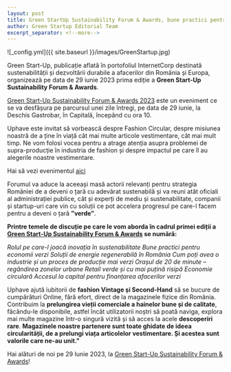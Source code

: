 ```yaml
---
layout: post
title: Green StartUp Sustainability Forum & Awards, bune practici pentru o Românie verde
author: Green Startup Editorial Team
excerpt_separator: <!--more-->
---
```

![_config.yml]({{ site.baseurl }}/images/GreenStartup.jpg)

Green Start-Up, publicație aflată în portofoliul InternetCorp destinată sustenabilității și dezvoltării durabile a afacerilor din România și Europa, organizează pe data de 29 iunie 2023 prima ediție a <strong>Green Start-Up Sustainability Forum & Awards</strong>.

<!--more-->

[Green Start-Up Sustainability Forum & Awards 2023](https://green.start-up.ro/ro/green-start-up-sustainability-forum-awards-viitorul-economiei-este-circular/) este un eveniment ce se va desfășura pe parcursul unei zile întregi, pe data de 29 iunie, la Deschis Gastrobar, în Capitală, începând cu ora 10.

Uphave este invitat să vorbească despre Fashion Circular, despre misiunea noastră de a ține în viață cât mai multe articole vestimentare, cât mai mult timp. Ne vom folosi vocea pentru a atrage atenția asupra problemei de supra-producție în industria de fashion și despre impactul pe care îl au alegerile noastre vestimentare. 

Hai să vezi evenimentul [aici](https://green.start-up.ro/ro/green-start-up-sustainability-forum-awards-viitorul-economiei-este-circular/)

Forumul va aduce la aceeași masă actorii relevanți pentru strategia României de a deveni o țară cu adevărat sustenabilă și va reuni atât oficiali al administrației publice, cât și experți de mediu și sustenabilitate, companii și startup-uri care vin cu soluții ce pot accelera progresul pe care-l facem pentru a deveni o țară <strong>”verde”</strong>.

<strong>Printre temele de discuție pe care le vom aborda în cadrul primei ediții a [Green Start-Up Sustainability Forum & Awards](https://green.start-up.ro/ro/green-start-up-sustainability-forum-awards-viitorul-economiei-este-circular/) se numără:</strong>

<em>Rolul pe care-l joacă inovația în sustenabilitate
Bune practici pentru economii verzi
Soluții de energie regenerabilă în România
Cum poți avea o industrie și un proces de producție mai verzi
Orașul de 20 de minute – regândirea zonelor urbane
Retail verde și cu mai puțină risipă
Economie circulară
Accesul la capital pentru finanțarea afacerilor verzi</em>

Uphave ajută iubitorii de <strong>fashion Vintage și Second-Hand</strong> să se bucure de cumpărături Online, fără efort, direct de la magazinele fizice din România.
Contribuim la <strong>prelungirea vieții comerciale a hainelor bune și de calitate</strong>, făcându-le disponibile, astfel încât utilizatorii noștri să poată naviga, explora mai multe magazine într-o singură vizită și să acces la acele <strong>descoperiri rare</strong>.
<strong>Magazinele noastre partenere sunt toate ghidate de ideea circularității, de a prelungi viața articolelor vestimentare. Și acestea sunt valorile care ne-au unit."</strong>

Hai alături de noi pe 29 Iunie 2023, la [Green Start-Up Sustainability Forum & Awards](https://green.start-up.ro/ro/green-start-up-sustainability-forum-awards-viitorul-economiei-este-circular/)!







